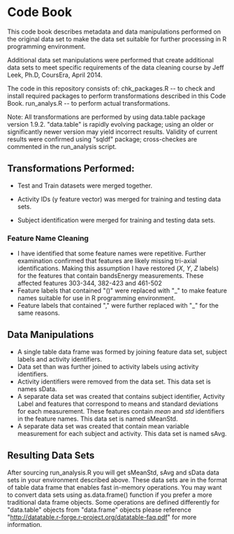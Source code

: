 Code Book
==========

This code book describes metadata and data manipulations performed on the original data 
set to make the data set suitable for further processing in R programming environment.

Additional data set manipulations were performed that create additional data sets
to meet specific requirements of the data cleaning course by Jeff Leek, Ph.D, CoursEra,
April 2014.

The code in this repository consists of:
chk_packages.R -- to check and install required packages to perform transformations 
described in this Code Book.
run_analys.R -- to perform actual transformations.

Note: All transformations are performed by using data.table package version 1.9.2.
"data.table" is rapidly evolving package; using an older or significantly newer 
version may yield incorrect results. Validity of current results were confirmed
using "sqldf" package; cross-checkes are commented in the run_analysis script. 

Transformations Performed:
--------------------------

* Test and Train datasets were merged together.

* Activity IDs (y feature vector) was merged for training and testing data sets.

* Subject identification were merged for training and testing data sets.

### Feature Name Cleaning
 * I have identified that some feature names were repetitive. Further examination 
  confirmed that features are likely missing tri-axial identifications. 
  Making this assumption I have restored (_X_, _Y_, _Z_ labels) for the features 
  that contain bandsEnergy measurements. These affected features 303-344, 382-423 and
  461-502
 * Feature labels that contained "()" were replaced with "_" to make feature names
   suitable for use in R programming environment.
 * Feature labels that contained "," were further replaced with "_" for the same 
   reasons.

Data Manipulations
------------------
* A single table data frame was formed by joining feature data set, subject labels and
activity identifiers.
* Data set than was further joined to activity labels using activity identifiers.
* Activity identifiers were removed from the data set. This data set is names sData.
* A separate data set was created that contains subject identifier, Activity Label and
  features that correspond to means and standard deviations for each measurement. These
  features contain _mean_ and _std_ identifiers in the feature names. This data set is 
  named sMeanStd.
* A separate data set was created that contain mean variable measurement for each subject
  and activity. This data set is named sAvg. 

Resulting Data Sets
-------------------
After sourcing run_analysis.R you will get sMeanStd, sAvg and sData data sets in your 
environment described above. These data sets are in the format of table data frame that
enables fast in-memory operations. You may want to convert data sets using 
as.data.frame() function if you prefer a more traditional data frame objects. 
Some operations are defined differently for "data.table" objects from 
"data.frame" objects please reference 
"http://datatable.r-forge.r-project.org/datatable-faq.pdf"
for more information.